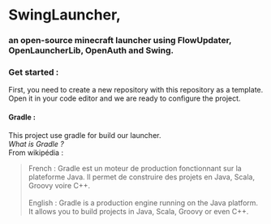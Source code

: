# SwingLauncher, 
### an open-source minecraft launcher using FlowUpdater, OpenLauncherLib, OpenAuth and **Swing**.

### Get started :

First, you need to create a new repository with this repository as a template.
<br>
Open it in your code editor and we are ready to configure the project.

#### Gradle : 
This project use gradle for build our launcher.
<br>
*What is Gradle ?*<br>
From wikipédia :
> French : Gradle est un moteur de production fonctionnant sur la plateforme Java. Il permet de construire des projets en Java, Scala, Groovy voire C++. <br> <br>
> English : Gradle is a production engine running on the Java platform. It allows you to build projects in Java, Scala, Groovy or even C++.
